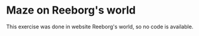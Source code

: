 # Maze on Reeborg's world

This exercise was done in website Reeborg's world, so no code is available.
